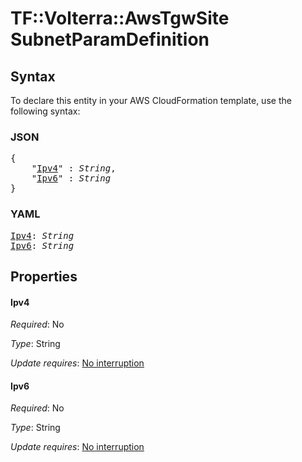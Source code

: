 # TF::Volterra::AwsTgwSite SubnetParamDefinition

## Syntax

To declare this entity in your AWS CloudFormation template, use the following syntax:

### JSON

<pre>
{
    "<a href="#ipv4" title="Ipv4">Ipv4</a>" : <i>String</i>,
    "<a href="#ipv6" title="Ipv6">Ipv6</a>" : <i>String</i>
}
</pre>

### YAML

<pre>
<a href="#ipv4" title="Ipv4">Ipv4</a>: <i>String</i>
<a href="#ipv6" title="Ipv6">Ipv6</a>: <i>String</i>
</pre>

## Properties

#### Ipv4

_Required_: No

_Type_: String

_Update requires_: [No interruption](https://docs.aws.amazon.com/AWSCloudFormation/latest/UserGuide/using-cfn-updating-stacks-update-behaviors.html#update-no-interrupt)

#### Ipv6

_Required_: No

_Type_: String

_Update requires_: [No interruption](https://docs.aws.amazon.com/AWSCloudFormation/latest/UserGuide/using-cfn-updating-stacks-update-behaviors.html#update-no-interrupt)

